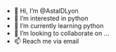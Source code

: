 - 👋 Hi, I’m @AstalDLyon
- 👀 I’m interested in python
- 🌱 I’m currently learning python
- 💞️ I’m looking to collaborate on ...
- 📫 Reach me via email

<!---
AstalDLyon/AstalDLyon is a ✨ special ✨ repository because its `README.md` (this file) appears on your GitHub profile.
You can click the Preview link to take a look at your changes.
--->
